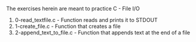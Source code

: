 The exercises herein are meant to practice C - File I/O
1. 0-read_textfile.c - Function reads and prints it to STDOUT
2. 1-create_file.c - Function that creates a file
3. 2-append_text_to_file.c - Function that appends text at the end of a file
